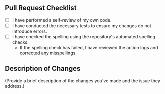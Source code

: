 ## Pull Request Checklist

- [ ] I have performed a self-review of my own code.
- [ ] I have conducted the necessary tests to ensure my changes do not introduce errors.
- [ ] I have checked the spelling using the repository's automated spelling checks.
    - If the spelling check has failed, I have reviewed the action logs and corrected any misspellings.

## Description of Changes

(Provide a brief description of the changes you've made and the issue they address.)
